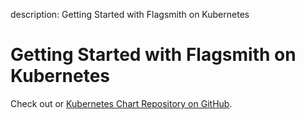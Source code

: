 description: Getting Started with Flagsmith on Kubernetes

# Getting Started with Flagsmith on Kubernetes

Check out or [Kubernetes Chart Repository on GitHub](https://github.com/Flagsmith/flagsmith-charts).